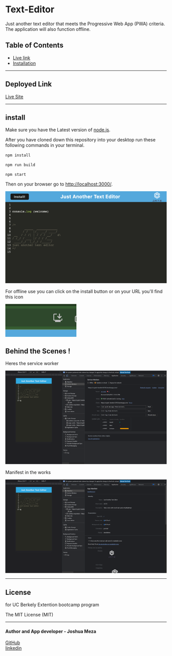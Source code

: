 # Text-Editor

Just another text editor that meets the Progressive Web App (PWA) criteria. The application will also function offline.

## Table of Contents

- [Live link](#deployed-link)
- [Installation](#install)

---

## Deployed Link

[Live Site](https://polar-escarpment-57400.herokuapp.com/)

---

## install

Make sure you have the Latest version of [node.js](https://nodejs.org/en/).

After you have cloned down this repository into your desktop run these following commands in your terminal.

```
npm install
```

```
npm run build
```

```
npm start
```

Then on your browser go to [http://localhost:3000/](http://localhost:3000/).

![Full Screen](images/fullscreen.png)

For offline use you can click on the install button or on your URL you'll find this icon

![download](images/download.png)

## Behind the Scenes !

Heres the service worker

![Service worker](images/service-worker.png)

Manifest in the works

![manifest](images/Manifest.png)

---

## License

for UC Berkely Extention bootcamp program

The MIT License (MIT)

---

#### Author and App developer - Joshua Meza

[GitHub](https://github.com/705h-S) <br>
[linkedin](https://www.linkedin.com/in/joshua-meza-918b77224/)
